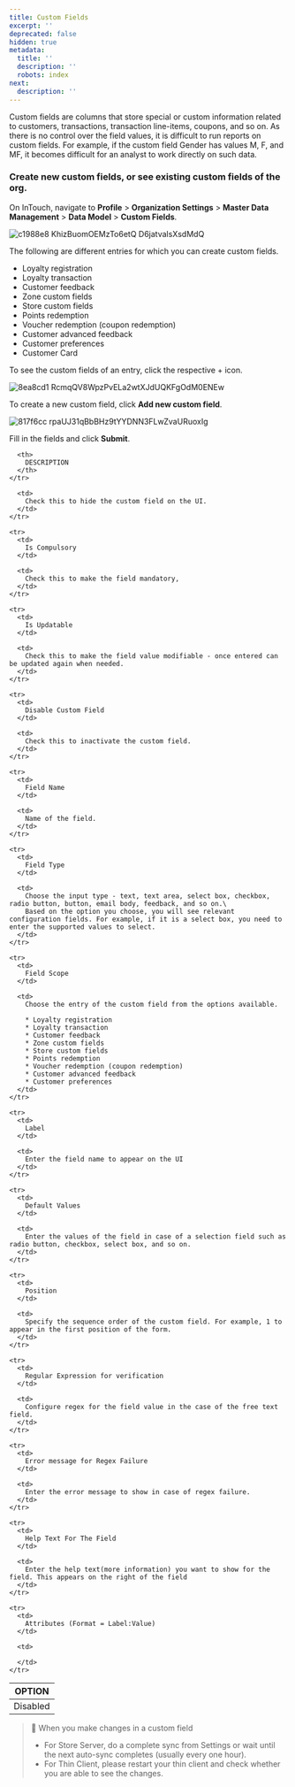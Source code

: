 ```yaml
---
title: Custom Fields
excerpt: ''
deprecated: false
hidden: true
metadata:
  title: ''
  description: ''
  robots: index
next:
  description: ''
---
```

Custom fields are columns that store special or custom information related to customers, transactions, transaction line-items, coupons, and so on. As there is no control over the field values, it is difficult to run reports on custom fields. For example, if the custom field Gender has values M, F, and MF,  it becomes difficult for an analyst to work directly on such data.

### Create new custom fields, or see existing custom fields of the org.

On InTouch, navigate to **Profile** > **Organization Settings** > **Master Data Management** > **Data Model** > **Custom Fields**.

![c1988e8 KhizBuomOEMzTo6etQ D6jatvalsXsdMdQ](https://files.readme.io/c1988e8-KhizBuomOEMzTo6etQ_D6jatvalsXsdMdQ.png)

The following are different entries for which you can create custom fields.

* Loyalty registration
* Loyalty transaction
* Customer feedback
* Zone custom fields
* Store custom fields
* Points redemption
* Voucher redemption (coupon redemption)
* Customer advanced feedback
* Customer preferences
* Customer Card

To see the custom fields of an entry, click the respective + icon.

![8ea8cd1 RcmqQV8WpzPvELa2wtXJdUQKFgOdM0ENEw](https://files.readme.io/8ea8cd1-RcmqQV8WpzPvELa2wtXJdUQKFgOdM0ENEw.png)

To create a new custom field, click **Add new custom field**.

![817f6cc rpaUJ31qBbBHz9tYYDNN3FLwZvaURuoxIg](https://files.readme.io/817f6cc-rpaUJ31qBbBHz9tYYDNN3FLwZvaURuoxIg.png)

Fill in the fields and click **Submit**.

<Table align={["left","left"]}>
  <thead>
    <tr>
      <th>
        OPTION
      </th>

      <th>
        DESCRIPTION
      </th>
    </tr>
  </thead>

  <tbody>
    <tr>
      <td>
        Disabled
      </td>

      <td>
        Check this to hide the custom field on the UI.
      </td>
    </tr>

    <tr>
      <td>
        Is Compulsory
      </td>

      <td>
        Check this to make the field mandatory,
      </td>
    </tr>

    <tr>
      <td>
        Is Updatable
      </td>

      <td>
        Check this to make the field value modifiable - once entered can be updated again when needed.
      </td>
    </tr>

    <tr>
      <td>
        Disable Custom Field
      </td>

      <td>
        Check this to inactivate the custom field.
      </td>
    </tr>

    <tr>
      <td>
        Field Name
      </td>

      <td>
        Name of the field.
      </td>
    </tr>

    <tr>
      <td>
        Field Type
      </td>

      <td>
        Choose the input type - text, text area, select box, checkbox, radio button, button, email body, feedback, and so on.\
        Based on the option you choose, you will see relevant configuration fields. For example, if it is a select box, you need to enter the supported values to select.
      </td>
    </tr>

    <tr>
      <td>
        Field Scope
      </td>

      <td>
        Choose the entry of the custom field from the options available.

        * Loyalty registration
        * Loyalty transaction
        * Customer feedback
        * Zone custom fields
        * Store custom fields
        * Points redemption
        * Voucher redemption (coupon redemption)
        * Customer advanced feedback
        * Customer preferences
      </td>
    </tr>

    <tr>
      <td>
        Label
      </td>

      <td>
        Enter the field name to appear on the UI
      </td>
    </tr>

    <tr>
      <td>
        Default Values
      </td>

      <td>
        Enter the values of the field in case of a selection field such as radio button, checkbox, select box, and so on.
      </td>
    </tr>

    <tr>
      <td>
        Position
      </td>

      <td>
        Specify the sequence order of the custom field. For example, 1 to appear in the first position of the form.
      </td>
    </tr>

    <tr>
      <td>
        Regular Expression for verification
      </td>

      <td>
        Configure regex for the field value in the case of the free text field.
      </td>
    </tr>

    <tr>
      <td>
        Error message for Regex Failure
      </td>

      <td>
        Enter the error message to show in case of regex failure.
      </td>
    </tr>

    <tr>
      <td>
        Help Text For The Field
      </td>

      <td>
        Enter the help text(more information) you want to show for the field. This appears on the right of the field
      </td>
    </tr>

    <tr>
      <td>
        Attributes (Format = Label:Value)
      </td>

      <td>

      </td>
    </tr>
  </tbody>
</Table>

> 📘 When you make changes in a custom field
>
> * For Store Server, do a complete sync from Settings or wait until the next auto-sync completes (usually every one hour).
> * For Thin Client, please restart your thin client and check whether you are able to see the changes.
